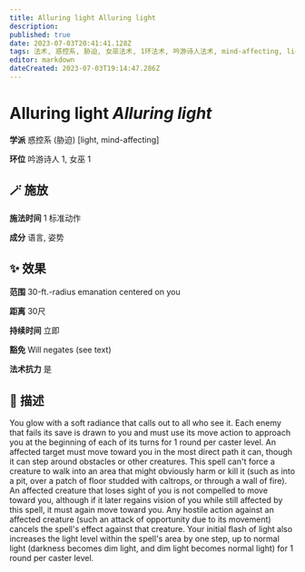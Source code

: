 ```yaml
---
title: Alluring light Alluring light
description: 
published: true
date: 2023-07-03T20:41:41.128Z
tags: 法术, 惑控系, 胁迫, 女巫法术, 1环法术, 吟游诗人法术, mind-affecting, light
editor: markdown
dateCreated: 2023-07-03T19:14:47.286Z
---
```


# **Alluring light** *Alluring light*

**学派** 惑控系 (胁迫) \[light, mind-affecting\] 

**环位** 吟游诗人 1, 女巫 1

## 🪄 施放

**施法时间** 1 标准动作

**成分** 语言, 姿势

## ✨ 效果  

**范围** 30-ft.-radius emanation centered on you

**距离** 30尺  

**持续时间** 立即 

**豁免** Will negates (see text)

**法术抗力** 是

## 📖 描述

You glow with a soft radiance that calls out to all who see it. Each enemy that fails its save is drawn to you and must use its move action to approach you at the beginning of each of its turns for 1 round per caster level. An affected target must move toward you in the most direct path it can, though it can step around obstacles or other creatures. This spell can't force a creature to walk into an area that might obviously harm or kill it (such as into a pit, over a patch of floor studded with caltrops, or through a wall of fire). An affected creature that loses sight of you is not compelled to move toward you, although if it later regains vision of you while still affected by this spell, it must again move toward you. Any hostile action against an affected creature (such an attack of opportunity due to its movement) cancels the spell's effect against that creature. Your initial flash of light also increases the light level within the spell's area by one step, up to normal light (darkness becomes dim light, and dim light becomes normal light) for 1 round per caster level.
    